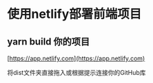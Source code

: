 # 使用netlify部署前端项目

## yarn build 你的项目

[https://app.netlify.com](https://app.netlify.com)

将dist文件夹直接拖入或根据提示连接你的GitHub库
